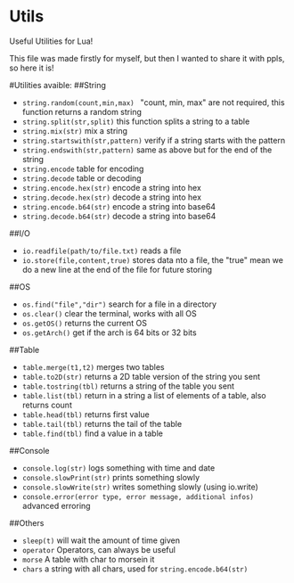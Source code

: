 # Utils
Useful Utilities for Lua!

This file was made firstly for myself, but then I wanted to share it with ppls, so here it is!

#Utilities avaible:
##String
 * ```string.random(count,min,max) ``` 
"count, min, max" are not required, this function returns a random string
* ```string.split(str,split)```
this function splits a string to a table
* ```string.mix(str)```
mix a string
* ```string.startswith(str,pattern)```
verify if a string starts with the pattern
* ```string.endswith(str,pattern)```
same as above but for the end of the string
* ```string.encode```
table for encoding
* ```string.decode```
table or decoding
* ```string.encode.hex(str)```
encode a string into hex
* ```string.decode.hex(str)```
decode a string into hex
* ```string.encode.b64(str)```
encode a string into base64
* ```string.decode.b64(str)```
decode a string into base64

##I/O
* ```io.readfile(path/to/file.txt)```
reads a file
* ```io.store(file,content,true)```
stores data nto a file, the "true" mean we do a new line at the end of the file for future storing

##OS
* ```os.find("file","dir")```
search for a file in a directory
* ```os.clear()```
clear the terminal, works with all OS
* ```os.getOS()```
returns the current OS
* ```os.getArch()```
get if the arch is 64 bits or 32 bits

##Table
* ```table.merge(t1,t2)```
merges two tables
* ```table.to2D(str)```
returns a 2D table version of the string you sent
* ```table.tostring(tbl)```
returns a string of the table you sent
* ```table.list(tbl)```
return in a string a list of elements of a table, also returns count
* ```table.head(tbl)```
returns first value
* ```table.tail(tbl)```
returns the tail of the table
* ```table.find(tbl)```
find a value in a table

##Console
* ```console.log(str)```
logs something with time and date
* ```console.slowPrint(str)```
prints something slowly
* ```console.slowWrite(str)```
writes something slowly (using io.write)
* ```console.error(error type, error message, additional infos)```
advanced erroring

##Others
* ```sleep(t)```
will wait the amount of time given
* ```operator```
Operators, can always be useful
* ```morse```
A table with char to morsein it
* ```chars```
a string with all chars, used for  ```string.encode.b64(str)```
